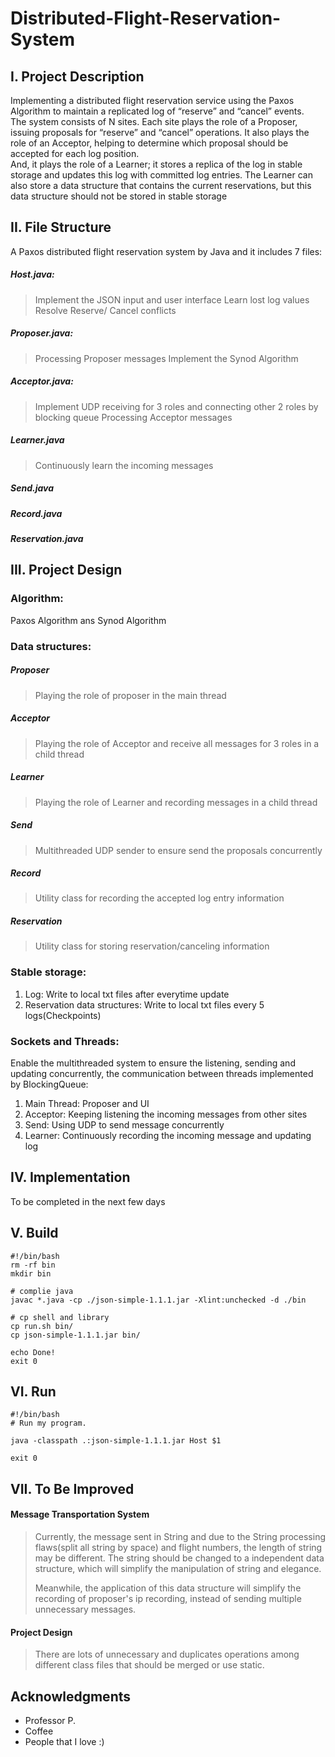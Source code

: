 # Distributed-Flight-Reservation-System

## I. Project Description
Implementing a distributed flight reservation service using the Paxos Algorithm to
maintain a replicated log of “reserve” and “cancel” events.\
The system consists of N sites. Each site plays the role of a Proposer, issuing proposals for “reserve”
and “cancel” operations. It also plays the role of an Acceptor, helping to determine which proposal
should be accepted for each log position. \
And, it plays the role of a Learner; it stores a replica of the log
in stable storage and updates this log with committed log entries. The Learner can also store a data
structure that contains the current reservations, but this data structure should not be stored in stable
storage 

## II. File Structure
A Paxos distributed flight reservation system by Java and it includes 7 files:
##### Host.java: 
> Implement the JSON input and user interface
> Learn lost log values
>Resolve Reserve/ Cancel conflicts
##### Proposer.java:
> Processing Proposer messages
> Implement the Synod Algorithm
##### Acceptor.java:
>Implement UDP receiving for 3 roles and connecting other 2 roles by blocking queue
>Processing Acceptor messages
##### Learner.java
>Continuously learn the incoming messages
##### Send.java
##### Record.java
##### Reservation.java


## III. Project Design
### Algorithm:
Paxos Algorithm ans Synod Algorithm

### Data structures:
##### Proposer
>Playing the role of proposer in the main thread
##### Acceptor
>Playing the role of Acceptor and receive all messages for 3 roles in a child thread
##### Learner
>Playing the role of Learner and recording messages in a child thread
##### Send
>Multithreaded UDP sender to ensure send the proposals concurrently
##### Record
> Utility class for recording the accepted log entry information
##### Reservation
> Utility class for storing reservation/canceling information


### Stable storage: 
1. Log: Write to local txt files after everytime update
2. Reservation data structures: Write to local txt files every 5 logs(Checkpoints)

### Sockets and Threads: 
Enable the multithreaded system to ensure the listening, sending and updating concurrently, 
the communication between threads implemented by BlockingQueue:
1. Main Thread: Proposer and UI 
2. Acceptor: Keeping listening the incoming messages from other sites
3. Send: Using UDP to send message concurrently
4. Learner: Continuously recording the incoming message and updating log

## IV. Implementation
To be completed in the next few days

## V. Build
```shell
#!/bin/bash
rm -rf bin
mkdir bin

# complie java
javac *.java -cp ./json-simple-1.1.1.jar -Xlint:unchecked -d ./bin

# cp shell and library
cp run.sh bin/
cp json-simple-1.1.1.jar bin/

echo Done!
exit 0
```

## VI. Run
```shell
#!/bin/bash
# Run my program.

java -classpath .:json-simple-1.1.1.jar Host $1

exit 0
```


## VII. To Be Improved
#### Message Transportation System
> Currently, the message sent in String and due to the String processing flaws(split all string by space) and flight numbers,
the length of string may be different. The string should be changed to a independent data structure, which will 
simplify the manipulation of string and elegance.
>
> Meanwhile, the application of this data structure will simplify the recording of proposer's ip recording,
instead of sending multiple unnecessary messages.

#### Project Design
> There are lots of unnecessary and duplicates operations among different class files that should be merged or 
use static.

## Acknowledgments
* Professor P.
* Coffee
* People that I love :)
